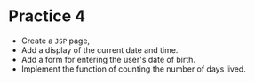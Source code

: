 # Practice 4
- Create a ```JSP``` page,
- Add a display of the current date and time.
- Add a form for entering the user's date of birth.
- Implement the function of counting the number of days lived.
